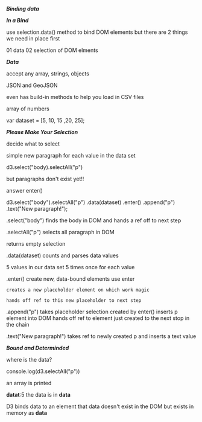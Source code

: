 ***Binding data***

***In a Bind***

use selection.data() method to bind DOM elements 
but there are 2 things we need in place first 

01 data
02 selection of DOM elments

***Data***

accept any array, strings, objects

JSON and GeoJSON

even has build-in methods to help you load in CSV files

array of numbers

var dataset = [5, 10, 15 ,20, 25];

***Please Make Your Selection***

decide what to select

simple new paragraph for each value in the data set

d3.select("body).selectAll("p")

but paragraphs don't exist yet!!

answer enter()

d3.select("body").selectAll("p")
	.data(dataset)
	.enter()
	.append("p")
	.text("New paragraph!");

.select("body") finds the body in DOM and hands a ref off to next step

.selectAll("p") selects all paragraph in DOM

returns empty selection

.data(dataset) counts and parses data values

5 values in our data set 5 times once for each value

.enter()
	create new, data-bound elements use enter 

	creates a new placeholder element on which work magic

	hands off ref to this new placeholder to next step

.append("p") takes placeholder selection created by enter() inserts p element into DOM hands off ref to element just created to the next stop in the chain

.text("New paragraph!") takes ref to newly created p and inserts a text value

***Bound and Determinded***


where is the data?

console.log(d3.selectAll("p"))

an array is printed

__datat__:5
the data is in __data__

D3 binds data to an element that data doesn't exist in the  DOM but exists in memory as __data__
